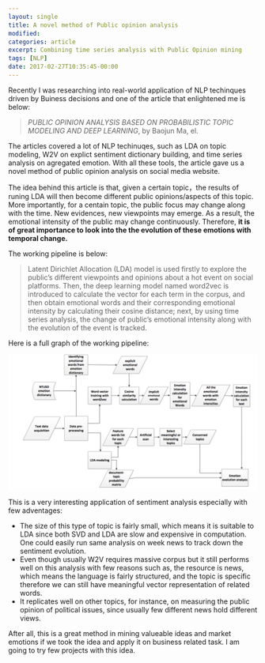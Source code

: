 ```yaml
---
layout: single
title: A novel method of Public opinion analysis
modified:
categories: article
excerpt: Combining time series analysis with Public Opinion mining
tags: [NLP]
date: 2017-02-27T10:35:45-00:00
--- 
```


Recently I was researching into real-world application of NLP techinques driven by Buiness decisions and one of the article that enlightened me is below:  
> *PUBLIC OPINION ANALYSIS BASED ON PROBABILISTIC TOPIC MODELING AND DEEP LEARNING*, by Baojun Ma, el.  

The articles covered a lot of NLP techinuqes, such as LDA on topic modeling, W2V on explict sentiment dictionary building, and time series analysis on agregated emotion.  With all these tools, the article gave us a novel method of public opinion analysis on social media website.  

The idea behind this article is that, given a certain topic，the results of runing LDA will then become different public opinions/aspects of this topic. More importantly, for a centain topic, the public focus may change along with the time. New evidences, new viewpoints may emerge. As a result, the emotional intensity of the public may change continuously. Therefore, **it is of great importance to look into the the evolution of these emotions with temporal change.**  

The working pipeline is below: 

> Latent Dirichlet Allocation (LDA) model is used firstly to explore the public’s different viewpoints and opinions about a hot event on social platforms. Then, the deep learning model named word2vec is introduced to calculate the vector for each term in the corpus, and then obtain emotional words and their corresponding emotional intensity by calculating their cosine distance; next, by using time series analysis, the change of public’s emotional intensity along with the evolution of the event is tracked.  

Here is a full graph of the working pipeline:

![Working pipe](/assets/images/time_topic_modeling.png)

This is a very interesting application of sentiment analysis especially with few adventages:
- The size of this type of topic is fairly small, which means it is suitable to LDA since both SVD and LDA are slow and expensive in computation. One could easily run same analysis on week news to track down the sentiment evolution.
- Even though usually W2V requires massive corpus but it still performs well on this analysis with few reasons such as, the resource is news, which means the language is fairly structured, and the topic is specific therefore we can still have meaningful vector representation of related words.
- It replicates well on other topics, for instance, on measuring the public opinion of political issues, since usually few different news hold different views.   

After all, this is a great method in mining valueable ideas and market emotions if we took the idea and apply it on business related task. I am going to try few projects with this idea. 

